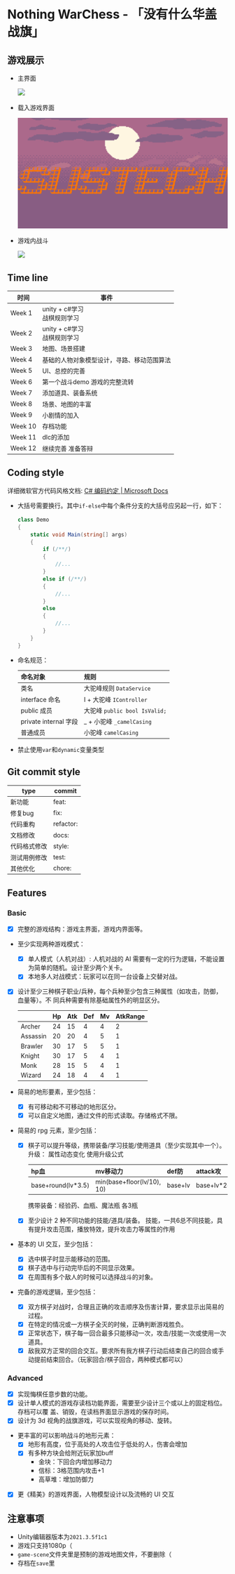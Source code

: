 # Nothing WarChess - 「没有什么华盖战旗」

## 游戏展示

- 主界面

  ![](./image/nothing-warchess-1.gif)

- 载入游戏界面

  ![](./image/nothing-warchess-2.gif)

- 游戏内战斗

  ![](./image/nothing-warchess-3.gif)

## Time line

| 时间    | 事件                                       |
| ------- | ------------------------------------------ |
| Week 1  | unity + c#学习<br />战棋规则学习           |
| Week 2  | unity + c#学习<br />战棋规则学习           |
| Week 3  | 地图、场景搭建                             |
| Week 4  | 基础的人物对象模型设计，寻路、移动范围算法 |
| Week 5  | UI、总控的完善                             |
| Week 6  | 第一个战斗demo 游戏的完整流转              |
| Week 7  | 添加道具、装备系统                         |
| Week 8  | 场景、地图的丰富                           |
| Week 9  | 小剧情的加入                               |
| Week 10 | 存档功能                                   |
| Week 11 | dlc的添加                                  |
| Week 12 | 继续完善 准备答辩                          |



## Coding style

详细微软官方代码风格文档: [C# 编码约定 | Microsoft Docs](https://docs.microsoft.com/zh-cn/dotnet/csharp/fundamentals/coding-style/coding-conventions)

- 大括号需要换行。其中`if-else`中每个条件分支的大括号应另起一行，如下：

  ```c#
  class Demo
  {
      static void Main(string[] args)
      {
          if (/**/)
          {
              //...
          }
          else if (/**/)
          {
              //...
          }
          else
          {
              //...
          }
      }
  }
  ```

- 命名规范：

  | 命名对象              | 规则                          |
  | --------------------- | ----------------------------- |
  | 类名                  | 大驼峰规则 `DataService`      |
  | interface 命名        | I + 大驼峰 `IController`      |
  | public 成员           | 大驼峰 `public bool IsValid;` |
  | private internal 字段 | _ + 小驼峰 `_camelCasing`     |
  | 普通成员              | 小驼峰 `camelCasing`          |

- 禁止使用`var`和`dynamic`变量类型

## Git commit style

| type         | commit    |
| ------------ | --------- |
| 新功能       | feat:     |
| 修复bug      | fix:      |
| 代码重构     | refactor: |
| 文档修改     | docs:     |
| 代码格式修改 | style:    |
| 测试用例修改 | test:     |
| 其他优化     | chore:    |



## Features

### Basic

- [x] 完整的游戏结构：游戏主界面，游戏内界面等。

- 至少实现两种游戏模式：

  - [x] 单人模式（人机对战）: 人机对战的 AI 需要有一定的行为逻辑，不能设置为简单的随机。设计至少两个关卡。
  - [x] 本地多人对战模式：玩家可以在同一台设备上交替对战。

- [x] 设计至少三种棋子职业/兵种，每个兵种至少包含三种属性（如攻击，防御，血量等）。不 同兵种需要有除基础属性外的明显区分。

  |          | Hp   | Atk  | Def  | Mv   | AtkRange |
  | -------- | ---- | ---- | ---- | ---- | -------- |
  | Archer   | 24   | 15   | 4    | 4    | 2        |
  | Assassin | 20   | 20   | 4    | 5    | 1        |
  | Brawler  | 30   | 17   | 5    | 5    | 1        |
  | Knight   | 30   | 17   | 5    | 4    | 1        |
  | Monk     | 28   | 15   | 5    | 4    | 1        |
  | Wizard   | 24   | 18   | 4    | 4    | 1        |

- 简易的地形要素，至少包括：

  - [x] 有可移动和不可移动的地形区分。
  - [x] 可以自定义地图，通过文件的形式读取。存储格式不限。

- 简易的 rpg 元素，至少包括：

  - [x] 棋子可以提升等级，携带装备/学习技能/使用道具（至少实现其中一个）。
    升级： 属性动态变化 使用升级公式

    | hp血               | mv移动力                   | def防   | attack攻                |
    | ------------------ | -------------------------- | ------- | ----------------------- |
    | base+round(lv*3.5) | min(base+floor(lv/10), 10) | base+lv | base+lv*2+floor(lv/5)*5 |

    携带装备：经验药、血瓶、魔法瓶 各3瓶

  - [x] 至少设计 2 种不同功能的技能/道具/装备。
    技能，一共6总不同技能，具有提升攻击范围，播放特效，提升攻击力等属性的作用

- 基本的 UI 交互，至少包括：

  - [x] 选中棋子时显示能移动的范围。
  - [x] 棋子选中与行动完毕后的不同显示效果。
  - [x] 在周围有多个敌人的时候可以选择战斗的对象。

- 完备的游戏逻辑，至少包括：

  - [x] 双方棋子对战时，合理且正确的攻击顺序及伤害计算，要求显示出简易的过程。
  - [x] 在特定的情况或一方棋子全灭的时候，正确判断游戏胜负。
  - [x] 正常状态下，棋子每一回合最多只能移动一次，攻击/技能一次或使用一次道具。
  - [x] 敌我双方正常的回合交互。要求所有我方棋子行动后结束自己的回合或手动提前结束回合。（玩家回合/棋子回合，两种模式都可以）

### Advanced

- [x] 实现悔棋任意步数的功能。
- [x] 设计单人模式的游戏存读档功能界面，需要至少设计三个或以上的固定档位。存档可以覆 盖、销毁，在读档界面显示游戏的保存时间。
- [x] 设计为 3d 视角的战旗游戏，可以实现视角的移动、旋转。
- 更丰富的可以影响战斗的地形元素：
  - [x] 地形有高度，位于高处的人攻击位于低处的人，伤害会增加
  - [x] 有多种方块会给附近玩家加buff
    - 金块：下回合内增加移动力
    - 信标：3格范围内攻击+1
    - 高草堆：增加防御力
- [x] 更《精美》的游戏界面，人物模型设计以及流畅的 UI 交互



## 注意事项

- Unity编辑器版本为`2021.3.5f1c1`
- 游戏只支持1080p（
- `game-scene`文件夹里是预制的游戏地图文件，不要删除（
- 存档在`save`里

